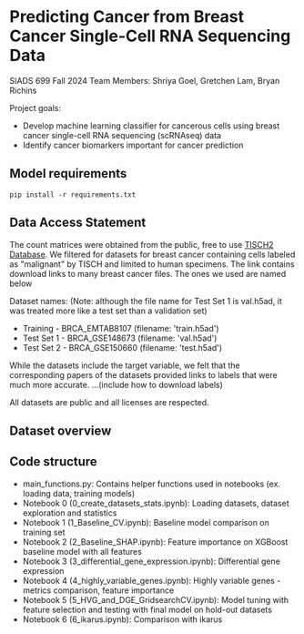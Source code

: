 # Predicting Cancer from Breast Cancer Single-Cell RNA Sequencing Data
SIADS 699 Fall 2024
Team Members: Shriya Goel, Gretchen Lam, Bryan Richins

Project goals:
- Develop machine learning classifier for cancerous cells using breast cancer single-cell RNA sequencing (scRNAseq) data
- Identify cancer biomarkers important for cancer prediction

## Model requirements
```pip install -r requirements.txt```

## Data Access Statement
The count matrices were obtained from the public, free to use [TISCH2 Database](http://tisch.comp-genomics.org/gallery/?cancer=BRCA&celltype=Malignant&species=Human).
We filtered for datasets for breast cancer containing cells labeled as "malignant" by TISCH and limited to human specimens.
The link contains download links to many breast cancer files. The ones we used are named below

Dataset names: (Note: although the file name for Test Set 1 is val.h5ad, it was treated more like a test set than a validation set)
  * Training - BRCA_EMTAB8107 (filename: 'train.h5ad')
  * Test Set 1 - BRCA_GSE148673 (filename: 'val.h5ad')
  * Test Set 2 - BRCA_GSE150660 (filename: 'test.h5ad')

While the datasets include the target variable, we felt that the corresponding papers of the datasets provided links to labels that were much more accurate.
...(include how to download labels)

All datasets are public and all licenses are respected.


## Dataset overview


## Code structure
- main_functions.py: Contains helper functions used in notebooks (ex. loading data, training models)
- Notebook 0 (0_create_datasets_stats.ipynb): Loading datasets, dataset exploration and statistics
- Notebook 1 (1_Baseline_CV.ipynb): Baseline model comparison on training set
- Notebook 2 (2_Baseline_SHAP.ipynb): Feature importance on XGBoost baseline model with all features
- Notebook 3 (3_differential_gene_expression.ipynb): Differential gene expression
- Notebook 4 (4_highly_variable_genes.ipynb): Highly variable genes - metrics comparison, feature importance
- Notebook 5 (5_HVG_and_DGE_GridsearchCV.ipynb): Model tuning with feature selection and testing with final model on hold-out datasets
- Notebook 6 (6_ikarus.ipynb): Comparison with ikarus
